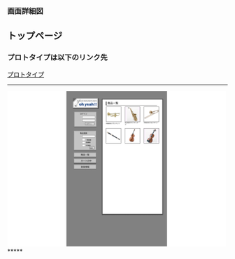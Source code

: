 ### 画面詳細図
## トップページ
### プロトタイプは以下のリンク先
[プロトタイプ](https://www.figma.com/file/ehNykJaNhrLFyaSn60GLLv/Untitled?node-id=0%3A1)
*****
<img src="../img/toppage.png" width="500">
*****
